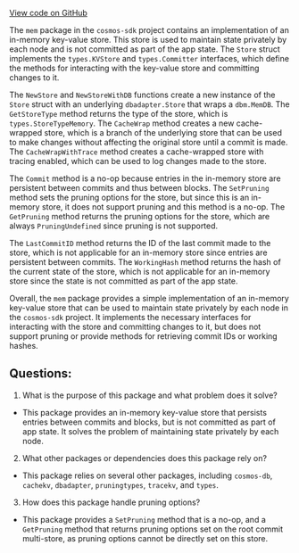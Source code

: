 [View code on GitHub](https://github.com/cosmos/cosmos-sdk.git/store/mem/store.go)

The `mem` package in the `cosmos-sdk` project contains an implementation of an in-memory key-value store. This store is used to maintain state privately by each node and is not committed as part of the app state. The `Store` struct implements the `types.KVStore` and `types.Committer` interfaces, which define the methods for interacting with the key-value store and committing changes to it.

The `NewStore` and `NewStoreWithDB` functions create a new instance of the `Store` struct with an underlying `dbadapter.Store` that wraps a `dbm.MemDB`. The `GetStoreType` method returns the type of the store, which is `types.StoreTypeMemory`. The `CacheWrap` method creates a new cache-wrapped store, which is a branch of the underlying store that can be used to make changes without affecting the original store until a commit is made. The `CacheWrapWithTrace` method creates a cache-wrapped store with tracing enabled, which can be used to log changes made to the store.

The `Commit` method is a no-op because entries in the in-memory store are persistent between commits and thus between blocks. The `SetPruning` method sets the pruning options for the store, but since this is an in-memory store, it does not support pruning and this method is a no-op. The `GetPruning` method returns the pruning options for the store, which are always `PruningUndefined` since pruning is not supported.

The `LastCommitID` method returns the ID of the last commit made to the store, which is not applicable for an in-memory store since entries are persistent between commits. The `WorkingHash` method returns the hash of the current state of the store, which is not applicable for an in-memory store since the state is not committed as part of the app state.

Overall, the `mem` package provides a simple implementation of an in-memory key-value store that can be used to maintain state privately by each node in the `cosmos-sdk` project. It implements the necessary interfaces for interacting with the store and committing changes to it, but does not support pruning or provide methods for retrieving commit IDs or working hashes.
## Questions: 
 1. What is the purpose of this package and what problem does it solve?
- This package provides an in-memory key-value store that persists entries between commits and blocks, but is not committed as part of app state. It solves the problem of maintaining state privately by each node.

2. What other packages or dependencies does this package rely on?
- This package relies on several other packages, including `cosmos-db`, `cachekv`, `dbadapter`, `pruningtypes`, `tracekv`, and `types`.

3. How does this package handle pruning options?
- This package provides a `SetPruning` method that is a no-op, and a `GetPruning` method that returns pruning options set on the root commit multi-store, as pruning options cannot be directly set on this store.